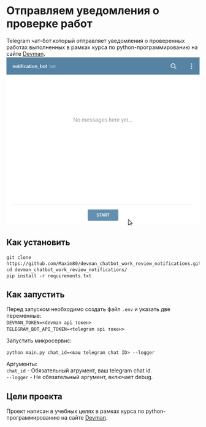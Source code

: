 # Отправляем уведомления о проверке работ
Telegram чат-бот который отправляет уведомления о проверенных работах выполненных в рамках курса по python-программированию на сайте [Devman](https://dvmn.org/).
![](./devman-bot.gif)
  
  
## Как установить
```
git clone https://github.com/Maxim80/devman_chatbot_work_review_notifications.git
cd devman_chatbot_work_review_notifications/
pip install -r requirements.txt
```
  
  
## Как запустить
Перед запуском необходимо создать файл `.env` и указать две переменные:  
`DEVMAN_TOKEN=<devman api токен>`  
`TELEGRAM_BOT_API_TOKEN=<telegram api токен>`  
  
  
Запустить микросервис:
```
python main.py chat_id=<ваш telegram chat ID> --logger
```
Аргументы:  
`chat_id` - Обязательный агрумент, ваш telegram chat id.  
`--logger` - Не обязательный аргумент, включает debug.  
  
  
## Цели проекта
Проект написан в учебных целях в рамках курса по python-программированию на сайте [Devman](https://dvmn.org/).
